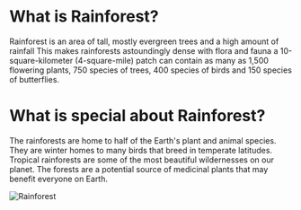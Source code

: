 # What is Rainforest?

Rainforest is an area of tall, mostly evergreen trees and a high amount of rainfall
This makes rainforests astoundingly dense with flora and fauna
a 10-square-kilometer (4-square-mile) patch can contain
as many as 1,500 flowering plants, 750 species of trees, 400 species of birds and 150 species of butterflies.

# What is special about Rainforest?

The rainforests are home to half of the Earth's plant and animal species.
They are winter homes to many birds that breed in temperate latitudes.
Tropical rainforests are some of the most beautiful wildernesses on our planet.
The forests are a potential source of medicinal plants that may benefit everyone on Earth.


![Rainforest](https://user-images.githubusercontent.com/93111622/145592104-a5c25e35-78a4-4842-a41c-a1a8de6c3afe.png)
